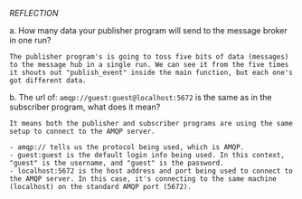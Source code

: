 *REFLECTION*

a. How many data your publisher program will send to the message broker in one run?

    The publisher program's is going to toss five bits of data (messages) to the message hub in a single run. We can see it from the five times it shouts out "publish_event" inside the main function, but each one's got different data.

b. The url of: `amqp://guest:guest@localhost:5672` is the same as in the subscriber program, what does it mean?

    It means both the publisher and subscriber programs are using the same setup to connect to the AMQP server.

    - amqp:// tells us the protocol being used, which is AMQP.
    - guest:guest is the default login info being used. In this context, "guest" is the username, and "guest" is the password.
    - localhost:5672 is the host address and port being used to connect to the AMQP server. In this case, it's connecting to the same machine  (localhost) on the standard AMQP port (5672).
